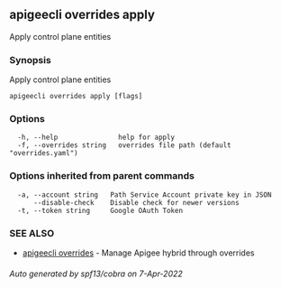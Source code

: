 ## apigeecli overrides apply

Apply control plane entities

### Synopsis

Apply control plane entities

```
apigeecli overrides apply [flags]
```

### Options

```
  -h, --help               help for apply
  -f, --overrides string   overrides file path (default "overrides.yaml")
```

### Options inherited from parent commands

```
  -a, --account string   Path Service Account private key in JSON
      --disable-check    Disable check for newer versions
  -t, --token string     Google OAuth Token
```

### SEE ALSO

* [apigeecli overrides](apigeecli_overrides.md)	 - Manage Apigee hybrid through overrides

###### Auto generated by spf13/cobra on 7-Apr-2022
